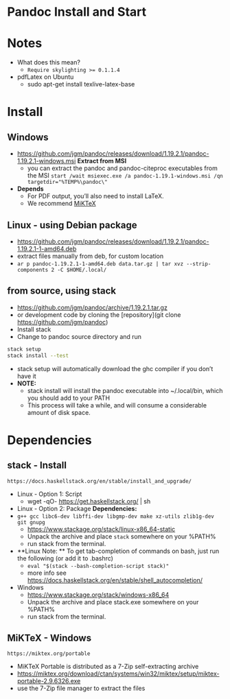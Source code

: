 # Pandoc Install and Start

# Notes
- What does this mean?
	- `Require skylighting >= 0.1.1.4`
- pdfLatex on Ubuntu
	- sudo apt-get install texlive-latex-base

# Install

## Windows
- https://github.com/jgm/pandoc/releases/download/1.19.2.1/pandoc-1.19.2.1-windows.msi
**Extract from MSI**
	- you can extract the pandoc and pandoc-citeproc executables from the MSI
`start /wait msiexec.exe /a pandoc-1.19.1-windows.msi /qn targetdir="%TEMP%\pandoc\"`
- **Depends**
	- For PDF output, you’ll also need to install LaTeX.
	- We recommend [MiKTeX](https://miktex.org/)


## Linux - using Debian package
- https://github.com/jgm/pandoc/releases/download/1.19.2.1/pandoc-1.19.2.1-1-amd64.deb
- extract files manually from deb, for custom location
- `ar p pandoc-1.19.2.1-1-amd64.deb data.tar.gz | tar xvz --strip-components 2 -C $HOME/.local/`

## from source, using stack
- https://github.com/jgm/pandoc/archive/1.19.2.1.tar.gz
- or development code by cloning the [repository](git clone https://github.com/jgm/pandoc)
- Install stack
- Change to pandoc source directory and run
```sh
stack setup
stack install --test
```
- stack setup will automatically download the ghc compiler if you don’t have it
- **NOTE:**
	- stack install will install the pandoc executable into ~/.local/bin, which you should add to your PATH
	- This process will take a while, and will consume a considerable amount of disk space.


# Dependencies

## stack - Install
`https://docs.haskellstack.org/en/stable/install_and_upgrade/`
- Linux - Option 1: Script
	- wget -qO- https://get.haskellstack.org/ | sh
- Linux - Option 2: Package
**Dependencies:**
- `g++ gcc libc6-dev libffi-dev libgmp-dev make xz-utils zlib1g-dev git gnupg`
	- https://www.stackage.org/stack/linux-x86_64-static
	- Unpack the archive and place `stack` somewhere on your %PATH%
	- run stack from the terminal.
- **Linux Note: ** To get tab-completion of commands on bash, just run the following (or add it to .bashrc)
	- `eval "$(stack --bash-completion-script stack)"`
	- more info see https://docs.haskellstack.org/en/stable/shell_autocompletion/
- Windows
	- https://www.stackage.org/stack/windows-x86_64
	- Unpack the archive and place stack.exe somewhere on your %PATH%
	- run stack from the terminal.

## MiKTeX - Windows
`https://miktex.org/portable`
- MiKTeX Portable is distributed as a 7-Zip self-extracting archive
- https://miktex.org/download/ctan/systems/win32/miktex/setup/miktex-portable-2.9.6326.exe
- use the 7-Zip file manager to extract the files
